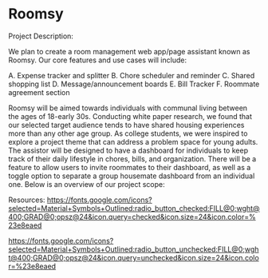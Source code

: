 # Roomsy


Project Description: 

We plan to create a room management web app/page assistant known as Roomsy. Our core features and use cases will include: 

A. Expense tracker and splitter
B. Chore scheduler and reminder
C. Shared shopping list
D. Message/announcement boards
E. Bill Tracker
F. Roommate agreement section 

Roomsy will be aimed towards individuals with communal living between the ages of 18-early 30s. Conducting white paper research, we found that our selected target audience tends to have shared housing experiences more than any other age group. As college students, we were inspired to explore a project theme that can address a problem space for young adults. The assistor will be designed to have a dashboard for individuals to keep track of their daily lifestyle in chores, bills, and organization. There will be a feature to allow users to invite roommates to their dashboard, as well as a toggle option to separate a group housemate dashboard from an individual one. Below is an overview of our project scope: 



Resources:
https://fonts.google.com/icons?selected=Material+Symbols+Outlined:radio_button_checked:FILL@0;wght@400;GRAD@0;opsz@24&icon.query=checked&icon.size=24&icon.color=%23e8eaed

https://fonts.google.com/icons?selected=Material+Symbols+Outlined:radio_button_unchecked:FILL@0;wght@400;GRAD@0;opsz@24&icon.query=unchecked&icon.size=24&icon.color=%23e8eaed
